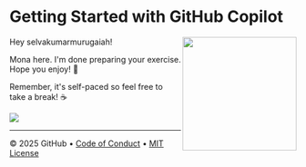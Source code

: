 # Getting Started with GitHub Copilot

<img src="https://octodex.github.com/images/Professortocat_v2.png" align="right" height="200px" />

Hey selvakumarmurugaiah!

Mona here. I'm done preparing your exercise. Hope you enjoy! 💚

Remember, it's self-paced so feel free to take a break! ☕️

[![](https://img.shields.io/badge/Go%20to%20Exercise-%E2%86%92-1f883d?style=for-the-badge&logo=github&labelColor=197935)](https://github.com/selvakumarmurugaiah/skills-getting-started-with-github-copilot-new/issues/1)

---

&copy; 2025 GitHub &bull; [Code of Conduct](https://www.contributor-covenant.org/version/2/1/code_of_conduct/code_of_conduct.md) &bull; [MIT License](https://gh.io/mit)

